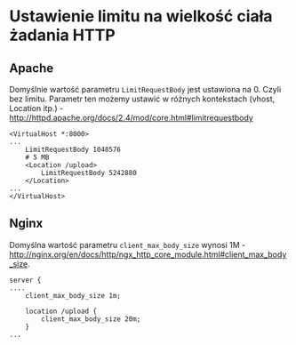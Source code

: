 # Ustawienie limitu na wielkość ciała żadania HTTP

## Apache
Domyślnie wartość parametru `LimitRequestBody` jest ustawiona na 0. Czyli bez limitu.
Parametr ten możemy ustawić w różnych kontekstach (vhost, Location itp.) - http://httpd.apache.org/docs/2.4/mod/core.html#limitrequestbody

```
<VirtualHost *:8000>
...
    LimitRequestBody 1048576
    # 5 MB
    <Location /upload>
        LimitRequestBody 5242880
    </Location>
...
</VirtualHost>

```

## Nginx
Domyślna wartość parametru `client_max_body_size` wynosi 1M - http://nginx.org/en/docs/http/ngx_http_core_module.html#client_max_body_size.

```
server {
....
    client_max_body_size 1m;

    location /upload {
        client_max_body_size 20m;
    }
...
```

